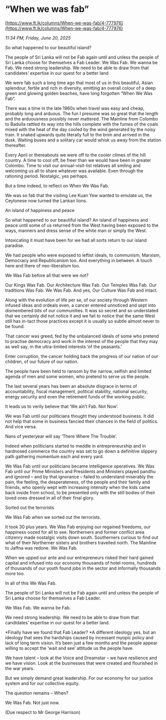 # “When we was fab”

[https://www.ft.lk/columns/When-we-was-fab/4-777976](https://www.ft.lk/columns/When-we-was-fab/4-777976)

*11:34 PM, Friday, June 20, 2025*

So what happened to our beautiful island?

The people of Sri Lanka will not be Fab again until and unless the people of Sri Lanka choose for themselves a Fab Leader. We Was Fab. We wanna be Fab. We need strong leadership. We need to be able to draw from that candidates’ expertise in our quest for a better land

We were fab such a long time ago that most of us in this beautiful, Asian splendour, fertile and rich in diversity, emitting an overall colour of a deep green and glowing golden beaches, have long forgotten “When We Was Fab”.

There was a time in the late 1960s when travel was easy and cheap, probably long and arduous. The fun I presume was so great that the length and the arduousness possibly never mattered. The Mainline from Colombo to Badulla rattled its way into the hills complete with the fumes of the coals mixed with the heat of the day cooled by the wind generated by the noisy train. It snaked upwards quite literally full to the brim and arrived in the dusk. Waiting buses and a solitary car would whisk us away from the station thereafter.

Every April or thereabouts we were off to the cooler climes of the hill country. A time to cool off, be freer than we would have been in greater Colombo. Time to visit our annual-visit-list relatives all smiling and welcoming us all to share whatever was available. Even through the rationing period. Nostalgic, yes perhaps.

But a time indeed, to reflect on When We Was Fab.

We was so fab that the visiting Lee Kuan Yew wanted to emulate us, the Ceylonese now turned the Lankan lions.

An island of happiness and peace

So what happened to our beautiful island? An island of happiness and peace until some of us returned from the West having been exposed to the ways, manners and dress sense of the white man or simply the West.

Intoxicating it must have been for we had all sorts return to our island paradise.

We had people who were exposed to leftist ideals, to communism, Marxism, Democracy and Republicanism too. And everything in between. A touch here and there of neo-liberalism too.

We Was Fab before all that were we not?

Our Kings Was Fab. Our Architecture Was Fab. Our Temples Was Fab. Our traditions Was Fab. We Was Fab. And yes, Our Culture Was Fab and intact.

Along with the evolution of life per se, of our society through Western infused ideas and ordeals even, a cancer entered unnoticed and sept into dismembered bits of our communities. It was so secret and so understated that we certainly did not notice it and we fail to notice that the same West still has in-tact those practices except it is usually so subtle almost never to be found.

That cancer was greed, fed by the unbalanced ideals of some who pretend to practise democracy and work in the interest of the people that they may as well say, in the ultra-limited interests ‘of the peasants.’

Enter corruption, the cancer holding back the progress of our nation of our children, of our future of our nation.

The people have been held to ransom by the narrow, selfish and limited agenda of men and some women, who pretend to serve us the people.

The last several years has been an absolute disgrace in terms of accountability, fiscal management, political stability, national security, energy security and even the retirement funds of the working public.

It leads us to verily believe that ‘We ain’t Fab. Not Now’.

We was Fab until our politicians thought they understood business. It did not help that some in business fancied their chances in the field of politics. And vice versa.

Nans of yesteryear will say ‘There Where The Trouble’.

Indeed when politicians started to meddle in entrepreneurship and in hardnosed commerce the country was set to go down a definitive slippery path gathering momentum each and every yard.

We Was Fab until our politicians became intelligence operatives. We Was Fab until our Prime Ministers and Presidents and Ministers played pandhu and ignored – and by that ignorance – failed to understand miserably the pain, the feeling, the desperateness, of the people and their family and friends, who openly wept with increasing intensity when the kids came back inside from school, to be presented only with the still bodies of their loved ones dressed in all of their final glory.

Sorted out the terrorists

We Was Fab when we sorted out the terrorists.

It took 30 plus years. We Was Fab enjoying our regained freedoms, our happiness oozed for all to see. Northerners and former conflict area citizenry made nostalgic visits down south. Southerners curious to find out what of their Northerner sisters and brothers travelled north. The Mainline to Jaffna was redone. We Was Fab.

When we upped our ante and our entrepreneurs risked their hard gained capital and infused into our economy thousands of hotel rooms, hundreds of thousands of our youth found jobs in the sector and informally thousands more too.

In all of this We Was Fab.

The people of Sri Lanka will not be Fab again until and unless the people of Sri Lanka choose for themselves a Fab Leader.

We Was Fab. We wanna be Fab.

We need strong leadership. We need to be able to draw from that candidates’ expertise in our quest for a better land.

*Finally have we found that Fab Leader? *A different ideology yes, but an ideology that sees the hardships caused by incessant myopic policy and lack of long term vision. It’s been just a few months and the people appear willing to accept the ‘wait and see’ attitude us the people have.

We have talent – look at the Voice and Dreamstar – we have resilience and we have vision. Look at the businesses that were created and flourished in the war years.

But we simply demand great leadership. For our economy for our justice system and for our collective equity.

The question remains – When?

We Was Fab. Not just now.

(Due respect to Mr George Harrison)

